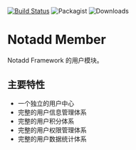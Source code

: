 [![Build Status](https://travis-ci.org/notadd/member.svg?branch=master)](https://travis-ci.org/notadd/member)
![Packagist](https://img.shields.io/packagist/v/notadd/member.svg) 
![Downloads](https://img.shields.io/packagist/dt/notadd/member.svg)

# Notadd Member

Notadd Framework 的用户模块。

## 主要特性

* 一个独立的用户中心
* 完整的用户信息管理体系
* 完整的用户积分体系
* 完整的用户权限管理体系
* 完整的用户数据统计体系
